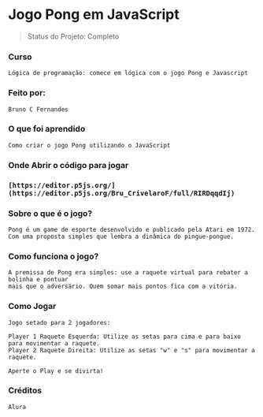 <h1>Jogo Pong em JavaScript</h1>

> Status do Projeto: Completo

<h3>Curso</h3>

```
Lógica de programação: comece em lógica com o jogo Pong e Javascript
```

<h3>Feito por:</h3>

```
Bruno C Fernandes
```

<h3>O que foi aprendido</h3>

```
Como criar o jogo Pong utilizando o JavaScript
```

<h3>Onde Abrir o código para jogar<h3/>

```
[https://editor.p5js.org/](https://editor.p5js.org/Bru_CrivelaroF/full/RIRDqqdIj)
```

<h3>Sobre o que é o jogo?</h3>

```
Pong é um game de esporte desenvolvido e publicado pela Atari em 1972. 
Com uma proposta simples que lembra a dinâmica do pingue-pongue.
```

<h3>Como funciona o jogo?</h3>

```
A premissa de Pong era simples: use a raquete virtual para rebater a bolinha e pontuar 
mais que o adversário. Quem somar mais pontos fica com a vitória.
```

<h3>Como Jogar</h3>

```
Jogo setado para 2 jogadores:

Player 1 Raquete Esquerda: Utilize as setas para cima e para baixo para movimentar a raquete.
Player 2 Raquete Direita: Utilize as setas "w" e "s" para movimentar a raquete.

Aperte o Play e se divirta!
```

<h3>Créditos</h3>

```
Alura
```
